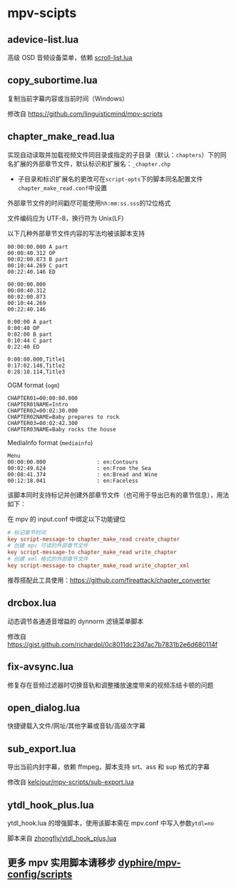 # mpv-scipts

## adevice-list.lua

高级 OSD 音频设备菜单，依赖 [scroll-list.lua](https://github.com/dyphire/mpv-scroll-list)

## copy_subortime.lua

复制当前字幕内容或当前时间（Windows）

修改自 https://github.com/linguisticmind/mpv-scripts

## chapter_make_read.lua

实现自动读取并加载视频文件同目录或指定的子目录（默认：`chapters`）下的同名扩展的外部章节文件，默认标识和扩展名：`_chapter.chp`

- 子目录和标识扩展名的更改可在`script-opts`下的脚本同名配置文件`chapter_make_read.conf`中设置

外部章节文件的时间戳尽可能使用`hh:mm:ss.sss`的12位格式

文件编码应为 UTF-8，换行符为 Unix(LF)

以下几种外部章节文件内容的写法均被该脚本支持

```
00:00:00.000 A part
00:00:40.312 OP
00:02:00.873 B part
00:10:44.269 C part
00:22:40.146 ED
```

```
00:00:00.000
00:00:40.312
00:02:00.873
00:10:44.269
00:22:40.146
```

```
0:00:00 A part
0:00:40 OP
0:02:00 B part
0:10:44 C part
0:22:40 ED
```

```
0:00:00.000,Title1
0:17:02.148,Title2
0:28:10.114,Title3
```
 OGM format (`ogm`)

```
CHAPTER01=00:00:00.000
CHAPTER01NAME=Intro
CHAPTER02=00:02:30.000
CHAPTER02NAME=Baby prepares to rock
CHAPTER03=00:02:42.300
CHAPTER03NAME=Baby rocks the house
```
MediaInfo format (`mediainfo`)

```
Menu
00:00:00.000                : en:Contours
00:02:49.624                : en:From the Sea
00:08:41.374                : en:Bread and Wine
00:12:18.041                : en:Faceless
```

该脚本同时支持标记并创建外部章节文件（也可用于导出已有的章节信息），用法如下：

在 mpv 的 input.conf 中绑定以下功能键位

```ini
# 标记章节时间
key script-message-to chapter_make_read create_chapter
# 创建 mpv 可读的外部章节文件
key script-message-to chapter_make_read write_chapter
# 创建 xml 格式的外部章节文件
key script-message-to chapter_make_read write_chapter_xml
```

推荐搭配此工具使用：https://github.com/fireattack/chapter_converter

## drcbox.lua

动态调节各通道音增益的 dynnorm 滤镜菜单脚本

修改自 https://gist.github.com/richardpl/0c8011dc23d7ac7b7831b2e6d680114f

## fix-avsync.lua

修复存在音频过滤器时切换音轨和调整播放速度带来的视频冻结卡顿的问题

## open_dialog.lua

快捷键载入文件/网址/其他字幕或音轨/高级次字幕

## sub_export.lua

导出当前内封字幕，依赖 ffmpeg，脚本支持 srt、ass 和 sup 格式的字幕

修改自 [kelciour/mpv-scripts/sub-export.lua](https://github.com/kelciour/mpv-scripts/blob/master/sub-export.lua)

## ytdl_hook_plus.lua

ytdl_hook.lua 的增强脚本，使用该脚本需在 mpv.conf 中写入参数`ytdl=no`

脚本来自 [zhongfly/ytdl_hook_plus.lua](https://gist.github.com/zhongfly/e95fa433ca912380f9f61e0910146d7e/0f46340621415ae93a91a7f3eb60d013c5bdf542#file-ytdl_hook_plus-lua)

## 更多 mpv 实用脚本请移步 [dyphire/mpv-config/scripts](https://github.com/dyphire/mpv-config/tree/master/scripts)
